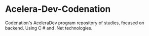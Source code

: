# Acelera-Dev-Codenation
 Codenation's AceleraDev program repository of studies, focused on backend. Using C # and .Net technologies.
